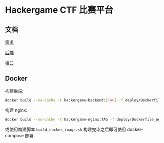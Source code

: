 # Hackergame CTF 比赛平台

## 文档
[需求](docs/demands.md)

[后端](docs/backend.md)

[接口](docs/interfaces.md)

## Docker
构建后端:
```bash
docker build --no-cache -t hackergame-backend:[TAG] -f deploy/Dockerfile .
```

构建 nginx:
```bash
docker build --no-cache -t hackergame-nginx:TAG -f deploy/Dockerfile_nginx .
```

或使用构建脚本 `build_docker_image.sh`
构建完毕之后即可使用 docker-compose 部署.

